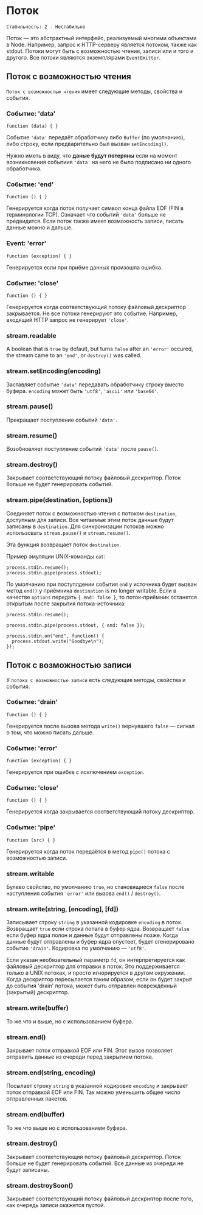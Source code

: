 # Поток

    Стабильность: 2 - Нестабильно

Поток — это абстрактный интерфейс, реализуемый многими объектами в Node.
Например, запрос к HTTP-серверу является потоком, также как stdout. Потоки
могут быть с возможностью чтения, записи или и того и другого. Все потоки
являются экземплярами `EventEmitter`.


## Поток с возможностью чтения

<!--type=class-->

`Поток с возможностью чтения` имеет следующие методы, свойства и события.

### Событие: 'data'

`function (data) { }`

Событие `'data'` передаёт обработчику либо `Buffer` (по умолчанию),
либо строку, если предварительно был вызван `setEncoding()`.

Нужно иметь в виду, что __даные будут потеряны__ если на момент возникновения
событиия `'data'` на него не было подписано ни одного обработчика.

### Событие: 'end'

`function () { }`

Генерируется когда поток получает символ конца файла EOF (FIN в терминологии TCP).
Означает что событий `'data'` больше не предвидится. Если поток также имеет
возможность записи, писать данные можно и дальше.

### Event: 'error'

`function (exception) { }`

Генерируется если при приёме данных произошла ошибка.

### Событие: 'close'

`function () { }`

Генерируется когда соответствующий потоку файловый дескриптор закрывается.
Не все потоки генерируют это событие. Например, входящий HTTP запрос
не генерирует `'close'`.

### stream.readable

A boolean that is `true` by default, but turns `false` after an `'error'`
occured, the stream came to an `'end'`, or `destroy()` was called.

### stream.setEncoding(encoding)
Заставляет событие `'data'` передавать обработчику строку вместо буфера.
`encoding` может быть `'utf8'`, `'ascii'` или `'base64'`.

### stream.pause()

Прекращает поступление событий `'data'`.

### stream.resume()

Возобновляет поступление событий `'data'` после `pause()`.

### stream.destroy()

Закрывает соответствующий потоку файловый дескриптор.
Поток больше не будет генерировать событий.

### stream.pipe(destination, [options])

Соединяет поток с возможностью чтения с потоком `destination`, доступным для записи.
Все читаемые этим поток данные будут записаны в `destination`. Для синхронизации
потоков можно использовать `stream.pause()` и `stream.resume()`.

Эта функция возвращает поток `destination`.

Пример эмуляции UNIX-команды `cat`:

    process.stdin.resume();
    process.stdin.pipe(process.stdout);


По умолчанию при поступлдении события `end` у источника будет вызван метод `end()`
у приёмника `destination` is no longer writable. Если в качестве `options`
передать `{ end: false }`, то поток-приёмник останется открытым после закрытия потока-источника:

    process.stdin.resume();

    process.stdin.pipe(process.stdout, { end: false });

    process.stdin.on("end", function() {
      process.stdout.write("Goodbye\n");
    });


## Поток с возможностью записи

<!--type=class-->

У `потока с возможностью записи` есть следующие методы, свойства и события.

### Событие: 'drain'

`function () { }`

Генерируется после вызова метода `write()` вернувшего `false` — сигнал о том,
что можно писать дальше.

### Событие: 'error'

`function (exception) { }`

Генерируется при ошибке с исключением `exception`.

### Событие: 'close'

`function () { }`

Генерируется когда закрывается соответствующий потоку дескриптор.

### Событие: 'pipe'

`function (src) { }`

Генерируется когда поток передаётся в метод `pipe()` потока с возможностью записи.


### stream.writable

Булево свойство, по умолчанию `true`, но становящиеся `false` после наступления
события `'error'` или вызова `end()` / `destroy()`.

### stream.write(string, [encoding], [fd])

Записывает строку `string` в указанной кодировке `encoding` в поток. Возвращает
`true` если строка попала в буфер ядра. Возвращает `false` если буфер ядра полон
и данные будут отправлены позже. Когда данные будут отправлены и буфер ядра опустеет,
будет сгенерировано событие `'drain'`. Кодировка по умолчанию — `'utf8'`.

Если указан необязательный параметр `fd`, он интерпретируется как файловый
дескриптор для отправки в поток. Это поддерживается только в UNIX потоках,
и просто игнорируется в другом окружении. Когда дескриптор пересылается таким
образом, если он будет закрыт до события 'drain' потока, может быть отправлен
повреждённый (закрытый) дескриптор.

### stream.write(buffer)

То же что и выше, но с использованием буфера.

### stream.end()

Закрывает поток отправкой EOF или FIN.
Этот вызов позволяет отправить данные из очереди перед закрытием потока.

### stream.end(string, encoding)

Посылает строку `string` в указанной кодировке `encoding` и закрывает поток
отправкой EOF или FIN. Так можно уменьшить общее число отправленных пакетов.

### stream.end(buffer)

То же что выше но с использованием буфера.

### stream.destroy()

Закрывает соответствующий потоку файловый дескриптор.
Поток больше не будет генерировать событий.
Все данные из очереди не будут записаны.

### stream.destroySoon()

Закрывает соответствующий потоку файловый дескриптор после того, как очередь записи окажется пустой.
